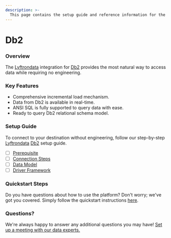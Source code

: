 ```yaml
---
description: >-
  This page contains the setup guide and reference information for the Db2 source connector.
---
```


# Db2

### Overview

The [Lyftrondata](https://www.lyftrondata.com/) integration for [Db2](None) provides the most natural way to access data while requiring no engineering.

### Key Features

* Comprehensive incremental load mechanism.
* Data from Db2 is available in real-time.&#x20;
* ANSI SQL is fully supported to query data with ease.
* Ready to query Db2 relational schema model.

### Setup Guide

To connect to your destination without engineering, follow our step-by-step [Lyftrondata](https://www.lyftrondata.com/)  [Db2](None) setup guide.

* [ ] [Prerequisite](prerequisite.md)
* [ ] [Connection Steps](connection-steps.md)
* [ ] [Data Model](data-model/erd.md)
* [ ] [Driver Framework](driver-framework/)

### Quickstart Steps

Do you have questions about how to use the platform? Don't worry; we've got you covered. Simply follow the quickstart instructions [here](../README.md).

### Questions? <a href="#questions" id="questions"></a>

We're always happy to answer any additional questions you may have! [Set up a meeting with our data experts.](https://www.lyftrondata.com/book-a-meeting/)

